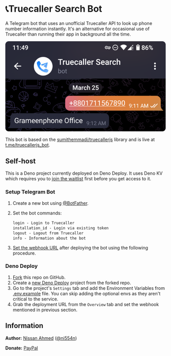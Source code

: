 # 📞Truecaller Search Bot

A Telegram bot that uses an unofficial Truecaller API to look up phone number information instantly. It's an alternative for occasional use of Truecaller than running their app in background all the time.

![Marquee](.doc/marquee.png)

This bot is based on the [sumithemmadi/truecallerjs](https://github.com/sumithemmadi/truecallerjs) library and is live at [t.me/truecallerjs_bot](https://t.me/truecallerjs_bot).

## Self-host

This is a Deno project currently deployed on Deno Deploy. It uses Deno KV which requires you to [join the waitlist](https://dash.deno.com/kv) first before you get access to it.

### Setup Telegram Bot

1. Create a new bot using [@BotFather](https://t.me/BotFather).
2. Set the bot commands:

   ```plaintext
   login - Login to Truecaller
   installation_id - Login via existing token
   logout - Logout from Truecaller
   info - Information about the bot
   ```

3. [Set the webhook URL](https://core.telegram.org/bots/api#setwebhook) after deploying the bot using the following procedure.

### Deno Deploy

1. [Fork](/../../fork) this repo on GitHub.
2. Create a [new Deno Deploy](https://dash.deno.com/new) project from the forked repo.
3. Go to the project's `Settings` tab and add the Environment Variables from [.env.example](.env.example) file. You can skip adding the optional envs as they aren't critical to the service.
4. Grab the deployment URL from the `Overview` tab and set the webhook mentioned in previous section.

## Information

**Author:** [Nissan Ahmed](https://anissan.com) ([@ni554n](https://twitter.com/ni554n))

**Donate:** [PayPal](https://paypal.me/ni554n)
<img src="https://ping.anissan.com/?repo=truecallerjs_bot" width="0" height="0" align="right">
